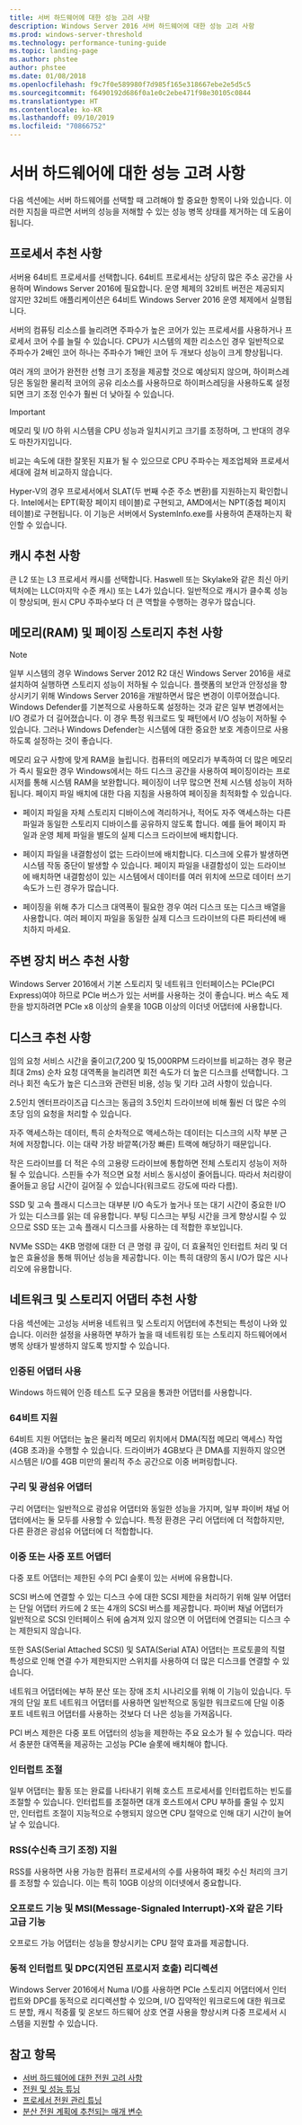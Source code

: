 ```yaml
---
title: 서버 하드웨어에 대한 성능 고려 사항
description: Windows Server 2016 서버 하드웨어에 대한 성능 고려 사항
ms.prod: windows-server-threshold
ms.technology: performance-tuning-guide
ms.topic: landing-page
ms.author: phstee
author: phstee
ms.date: 01/08/2018
ms.openlocfilehash: f9c7f0e589980f7d985f165e318667ebe2e5d5c5
ms.sourcegitcommit: f6490192d686f0a1e0c2ebe471f98e30105c0844
ms.translationtype: HT
ms.contentlocale: ko-KR
ms.lasthandoff: 09/10/2019
ms.locfileid: "70866752"
---
```

# <a name="server-hardware-performance-considerations"></a>서버 하드웨어에 대한 성능 고려 사항

다음 섹션에는 서버 하드웨어를 선택할 때 고려해야 할 중요한 항목이 나와 있습니다. 이러한 지침을 따르면 서버의 성능을 저해할 수 있는 성능 병목 상태를 제거하는 데 도움이 됩니다.

## <a name="processor-recommendations"></a>프로세서 추천 사항

서버용 64비트 프로세서를 선택합니다. 64비트 프로세서는 상당히 많은 주소 공간을 사용하며 Windows Server 2016에 필요합니다. 운영 체제의 32비트 버전은 제공되지 않지만 32비트 애플리케이션은 64비트 Windows Server 2016 운영 체제에서 실행됩니다.

서버의 컴퓨팅 리소스를 늘리려면 주파수가 높은 코어가 있는 프로세서를 사용하거나 프로세서 코어 수를 늘릴 수 있습니다. CPU가 시스템의 제한 리소스인 경우 일반적으로 주파수가 2배인 코어 하나는 주파수가 1배인 코어 두 개보다 성능이 크게 향상됩니다.

여러 개의 코어가 완전한 선형 크기 조정을 제공할 것으로 예상되지 않으며, 하이퍼스레딩은 동일한 물리적 코어의 공유 리소스를 사용하므로 하이퍼스레딩을 사용하도록 설정되면 크기 조정 인수가 훨씬 더 낮아질 수 있습니다.


>[!Important]
> 메모리 및 I/O 하위 시스템을 CPU 성능과 일치시키고 크기를 조정하며, 그 반대의 경우도 마찬가지입니다.

비교는 속도에 대한 잘못된 지표가 될 수 있으므로 CPU 주파수는 제조업체와 프로세서 세대에 걸쳐 비교하지 않습니다.

Hyper-V의 경우 프로세서에서 SLAT(두 번째 수준 주소 변환)를 지원하는지 확인합니다. Intel에서는 EPT(확장 페이지 테이블)로 구현되고, AMD에서는 NPT(중첩 페이지 테이블)로 구현됩니다. 이 기능은 서버에서 SystemInfo.exe를 사용하여 존재하는지 확인할 수 있습니다.

## <a name="cache-recommendations"></a>캐시 추천 사항

큰 L2 또는 L3 프로세서 캐시를 선택합니다. Haswell 또는 Skylake와 같은 최신 아키텍처에는 LLC(마지막 수준 캐시) 또는 L4가 있습니다. 일반적으로 캐시가 클수록 성능이 향상되며, 원시 CPU 주파수보다 더 큰 역할을 수행하는 경우가 많습니다.

## <a name="memory-ram-and-paging-storage-recommendations"></a>메모리(RAM) 및 페이징 스토리지 추천 사항

>[!Note] 
> 일부 시스템의 경우 Windows Server 2012 R2 대신 Windows Server 2016을 새로 설치하여 실행하면 스토리지 성능이 저하될 수 있습니다. 플랫폼의 보안과 안정성을 향상시키기 위해 Windows Server 2016을 개발하면서 많은 변경이 이루어졌습니다. Windows Defender를 기본적으로 사용하도록 설정하는 것과 같은 일부 변경에서는 I/O 경로가 더 길어졌습니다. 이 경우 특정 워크로드 및 패턴에서 I/O 성능이 저하될 수 있습니다. 그러나 Windows Defender는 시스템에 대한 중요한 보호 계층이므로 사용하도록 설정하는 것이 좋습니다. 

메모리 요구 사항에 맞게 RAM을 늘립니다.
컴퓨터의 메모리가 부족하여 더 많은 메모리가 즉시 필요한 경우 Windows에서는 하드 디스크 공간을 사용하여 페이징이라는 프로시저를 통해 시스템 RAM을 보완합니다. 페이징이 너무 많으면 전체 시스템 성능이 저하됩니다.
페이지 파일 배치에 대한 다음 지침을 사용하여 페이징을 최적화할 수 있습니다.
- 페이지 파일을 자체 스토리지 디바이스에 격리하거나, 적어도 자주 액세스하는 다른 파일과 동일한 스토리지 디바이스를 공유하지 않도록 합니다. 예를 들어 페이지 파일과 운영 체제 파일을 별도의 실제 디스크 드라이브에 배치합니다.

- 페이지 파일을 내결함성이 없는 드라이브에 배치합니다. 디스크에 오류가 발생하면 시스템 작동 중단이 발생할 수 있습니다. 페이지 파일을 내결함성이 있는 드라이브에 배치하면 내결함성이 있는 시스템에서 데이터를 여러 위치에 쓰므로 데이터 쓰기 속도가 느린 경우가 많습니다.

- 페이징을 위해 추가 디스크 대역폭이 필요한 경우 여러 디스크 또는 디스크 배열을 사용합니다. 여러 페이지 파일을 동일한 실제 디스크 드라이브의 다른 파티션에 배치하지 마세요.

## <a name="peripheral-bus-recommendations"></a>주변 장치 버스 추천 사항
Windows Server 2016에서 기본 스토리지 및 네트워크 인터페이스는 PCIe(PCI Express)여야 하므로 PCIe 버스가 있는 서버를 사용하는 것이 좋습니다. 버스 속도 제한을 방지하려면 PCIe x8 이상의 슬롯을 10GB 이상의 이더넷 어댑터에 사용합니다.

## <a name="disk-recommendations"></a>디스크 추천 사항
임의 요청 서비스 시간을 줄이고(7,200 및 15,000RPM 드라이브를 비교하는 경우 평균 최대 2ms) 순차 요청 대역폭을 늘리려면 회전 속도가 더 높은 디스크를 선택합니다. 그러나 회전 속도가 높은 디스크와 관련된 비용, 성능 및 기타 고려 사항이 있습니다.

2.5인치 엔터프라이즈급 디스크는 동급의 3.5인치 드라이브에 비해 훨씬 더 많은 수의 초당 임의 요청을 처리할 수 있습니다.

자주 액세스하는 데이터, 특히 순차적으로 액세스하는 데이터는 디스크의 시작 부분 근처에 저장합니다. 이는 대략 가장 바깥쪽(가장 빠른) 트랙에 해당하기 때문입니다.

작은 드라이브를 더 적은 수의 고용량 드라이브에 통합하면 전체 스토리지 성능이 저하될 수 있습니다. 스핀들 수가 적으면 요청 서비스 동시성이 줄어듭니다. 따라서 처리량이 줄어들고 응답 시간이 길어질 수 있습니다(워크로드 강도에 따라 다름).

SSD 및 고속 플래시 디스크는 대부분 I/O 속도가 높거나 또는 대기 시간이 중요한 I/O가 있는 디스크를 읽는 데 유용합니다. 부팅 디스크는 부팅 시간을 크게 향상시킬 수 있으므로 SSD 또는 고속 플래시 디스크를 사용하는 데 적합한 후보입니다.

NVMe SSD는 4KB 명령에 대한 더 큰 명령 큐 깊이, 더 효율적인 인터럽트 처리 및 더 높은 효율성을 통해 뛰어난 성능을 제공합니다. 이는 특히 대량의 동시 I/O가 많은 시나리오에 유용합니다.


## <a name="network-and-storage-adapter-recommendations"></a>네트워크 및 스토리지 어댑터 추천 사항

다음 섹션에는 고성능 서버용 네트워크 및 스토리지 어댑터에 추천되는 특성이 나와 있습니다. 이러한 설정을 사용하면 부하가 높을 때 네트워킹 또는 스토리지 하드웨어에서 병목 상태가 발생하지 않도록 방지할 수 있습니다.

### <a name="certified-adapter-usage"></a>인증된 어댑터 사용
Windows 하드웨어 인증 테스트 도구 모음을 통과한 어댑터를 사용합니다.

### <a name="64-bit-capability"></a>64비트 지원
64비트 지원 어댑터는 높은 물리적 메모리 위치에서 DMA(직접 메모리 액세스) 작업(4GB 초과)을 수행할 수 있습니다. 드라이버가 4GB보다 큰 DMA를 지원하지 않으면 시스템은 I/O를 4GB 미만의 물리적 주소 공간으로 이중 버퍼링합니다.

### <a name="copper-and-fiber-adapters"></a>구리 및 광섬유 어댑터
구리 어댑터는 일반적으로 광섬유 어댑터와 동일한 성능을 가지며, 일부 파이버 채널 어댑터에서는 둘 모두를 사용할 수 있습니다. 특정 환경은 구리 어댑터에 더 적합하지만, 다른 환경은 광섬유 어댑터에 더 적합합니다.

### <a name="dual--or-quad-port-adapters"></a>이중 또는 사중 포트 어댑터
다중 포트 어댑터는 제한된 수의 PCI 슬롯이 있는 서버에 유용합니다.

SCSI 버스에 연결할 수 있는 디스크 수에 대한 SCSI 제한을 처리하기 위해 일부 어댑터는 단일 어댑터 카드에 2 또는 4개의 SCSI 버스를 제공합니다. 파이버 채널 어댑터가 일반적으로 SCSI 인터페이스 뒤에 숨겨져 있지 않으면 이 어댑터에 연결되는 디스크 수는 제한되지 않습니다.

또한 SAS(Serial Attached SCSI) 및 SATA(Serial ATA) 어댑터는 프로토콜의 직렬 특성으로 인해 연결 수가 제한되지만 스위치를 사용하여 더 많은 디스크를 연결할 수 있습니다.

네트워크 어댑터에는 부하 분산 또는 장애 조치 시나리오를 위해 이 기능이 있습니다. 두 개의 단일 포트 네트워크 어댑터를 사용하면 일반적으로 동일한 워크로드에 단일 이중 포트 네트워크 어댑터를 사용하는 것보다 더 나은 성능을 가져옵니다.

PCI 버스 제한은 다중 포트 어댑터의 성능을 제한하는 주요 요소가 될 수 있습니다. 따라서 충분한 대역폭을 제공하는 고성능 PCIe 슬롯에 배치해야 합니다.

### <a name="interrupt-moderation"></a>인터럽트 조절
일부 어댑터는 활동 또는 완료를 나타내기 위해 호스트 프로세서를 인터럽트하는 빈도를 조절할 수 있습니다. 인터럽트를 조절하면 대개 호스트에서 CPU 부하를 줄일 수 있지만, 인터럽트 조절이 지능적으로 수행되지 않으면 CPU 절약으로 인해 대기 시간이 늘어날 수 있습니다.

### <a name="receive-side-scaling-rss-support"></a>RSS(수신측 크기 조정) 지원
RSS를 사용하면 사용 가능한 컴퓨터 프로세서의 수를 사용하여 패킷 수신 처리의 크기를 조정할 수 있습니다. 이는 특히 10GB 이상의 이더넷에서 중요합니다.

### <a name="offload-capability-and-other-advanced-features-such-as-message-signaled-interrupt-msi-x"></a>오프로드 기능 및 MSI(Message-Signaled Interrupt)-X와 같은 기타 고급 기능
오프로드 가능 어댑터는 성능을 향상시키는 CPU 절약 효과를 제공합니다.

### <a name="dynamic-interrupt-and-deferred-procedure-call-dpc-redirection"></a>동적 인터럽트 및 DPC(지연된 프로시저 호출) 리디렉션
Windows Server 2016에서 Numa I/O를 사용하면 PCIe 스토리지 어댑터에서 인터럽트와 DPC를 동적으로 리디렉션할 수 있으며, I/O 집약적인 워크로드에 대한 워크로드 분할, 캐시 적중률 및 온보드 하드웨어 상호 연결 사용을 향상시켜 다중 프로세서 시스템을 지원할 수 있습니다.

## <a name="see-also"></a>참고 항목
- [서버 하드웨어에 대한 전원 고려 사항](power.md)
- [전원 및 성능 튜닝](power/power-performance-tuning.md)
- [프로세서 전원 관리 튜닝](power/processor-power-management-tuning.md)
- [분산 전원 계획에 추천되는 매개 변수](power/recommended-balanced-plan-parameters.md)
